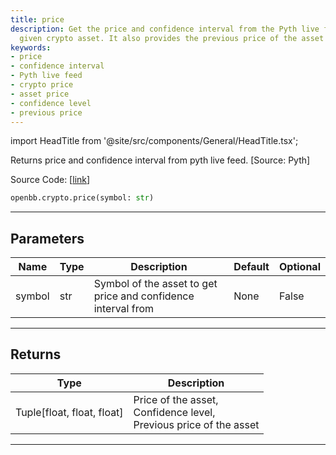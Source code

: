 ```yaml
---
title: price
description: Get the price and confidence interval from the Pyth live feed for any
  given crypto asset. It also provides the previous price of the asset for comparison.
keywords:
- price
- confidence interval
- Pyth live feed
- crypto price
- asset price
- confidence level
- previous price
---
```


import HeadTitle from '@site/src/components/General/HeadTitle.tsx';

<HeadTitle title="crypto.price - Reference | OpenBB SDK Docs" />

Returns price and confidence interval from pyth live feed. [Source: Pyth]

Source Code: [[link](https://github.com/OpenBB-finance/OpenBB/tree/main/openbb_terminal/cryptocurrency/pyth_model.py#L76)]

```python
openbb.crypto.price(symbol: str)
```

---

## Parameters

| Name | Type | Description | Default | Optional |
| ---- | ---- | ----------- | ------- | -------- |
| symbol | str | Symbol of the asset to get price and confidence interval from | None | False |


---

## Returns

| Type | Description |
| ---- | ----------- |
| Tuple[float, float, float] | Price of the asset,<br/>Confidence level,<br/>Previous price of the asset |
---
